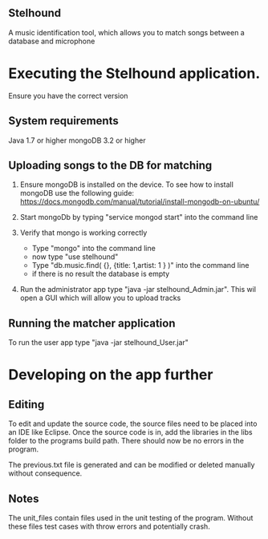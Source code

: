 ## Stelhound
A music identification tool, which allows you to match songs between a database and microphone

# Executing the Stelhound application.
Ensure you have the correct version

## System requirements
Java 1.7 or higher
mongoDB 3.2 or higher

## Uploading songs to the DB for matching

1. Ensure mongoDB is installed on the device. To see how to install mongoDB use the following guide: 
https://docs.mongodb.com/manual/tutorial/install-mongodb-on-ubuntu/

2. Start mongoDb by typing "service mongod start" into the command line

3. Verify that mongo is working correctly
    - Type "mongo" into the command line
    - now type "use stelhound"
    - Type  "db.music.find( {}, {title: 1,artist: 1 } )" into the command line
    - if there is no result the database is empty

4. Run the administrator app type "java -jar stelhound_Admin.jar". This wil open a GUI which will allow you to upload tracks

## Running the matcher application

To run the user app type "java -jar stelhound_User.jar"

# Developing on the app further
## Editing

To edit and update the source code, the source files need to be placed into an IDE
like Eclipse. Once the source code is in, add the libraries in the libs folder to the 
programs build path. There should now be no errors in the program.

The previous.txt file is generated and can be modified or deleted manually without
consequence.

## Notes

The unit_files contain files used in the unit testing of the program. Without these
files test cases with throw errors and potentially crash.
